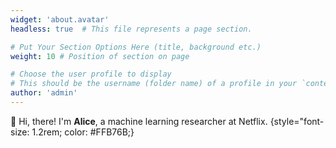 ```yaml
---
widget: 'about.avatar'
headless: true  # This file represents a page section.

# Put Your Section Options Here (title, background etc.)
weight: 10 # Position of section on page

# Choose the user profile to display
# This should be the username (folder name) of a profile in your `content/authors/` folder.
author: 'admin'
---
```


👋 Hi, there! I'm **Alice**, a machine learning researcher at Netflix.
{style="font-size: 1.2rem; color: #FFB76B;}
